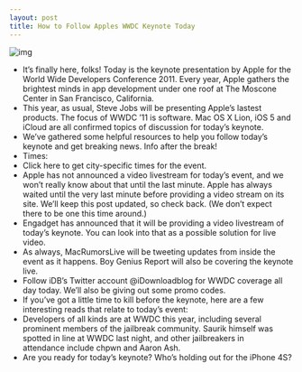 ```yaml
---
layout: post
title: How to Follow Apples WWDC Keynote Today
---
```

![img](http://media.idownloadblog.com/wp-content/uploads/2011/03/WWDC-2011-e1306515545624.jpg)
* It’s finally here, folks! Today is the keynote presentation by Apple for the World Wide Developers Conference 2011. Every year, Apple gathers the brightest minds in app development under one roof at The Moscone Center in San Francisco, California.
* This year, as usual, Steve Jobs will be presenting Apple’s lastest products. The focus of WWDC ’11 is software. Mac OS X Lion, iOS 5 and iCloud are all confirmed topics of discussion for today’s keynote.
* We’ve gathered some helpful resources to help you follow today’s keynote and get breaking news. Info after the break!
* Times:
* Click here to get city-specific times for the event.
* Apple has not announced a video livestream for today’s event, and we won’t really know about that until the last minute. Apple has always waited until the very last minute before providing a video stream on its site. We’ll keep this post updated, so check back. (We don’t expect there to be one this time around.)
* Engadget has announced that it will be providing a video livestream of today’s keynote. You can look into that as a possible solution for live video.
* As always, MacRumorsLive will be tweeting updates from inside the event as it happens. Boy Genius Report will also be covering the keynote live.
* Follow iDB’s Twitter account @iDownloadblog for WWDC coverage all day today. We’ll also be giving out some promo codes.
* If you’ve got a little time to kill before the keynote, here are a few interesting reads that relate to today’s event:
* Developers of all kinds are at WWDC this year, including several prominent members of the jailbreak community. Saurik himself was spotted in line at WWDC last night, and other jailbreakers in attendance include chpwn and Aaron Ash.
* Are you ready for today’s keynote? Who’s holding out for the iPhone 4S?


